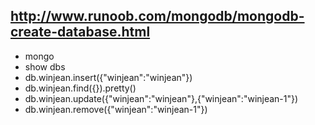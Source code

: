 ## http://www.runoob.com/mongodb/mongodb-create-database.html
* mongo
* show dbs
* db.winjean.insert({"winjean":"winjean"})
* db.winjean.find({}).pretty()
* db.winjean.update({"winjean":"winjean"},{"winjean":"winjean-1"})
* db.winjean.remove({"winjean":"winjean-1"})

